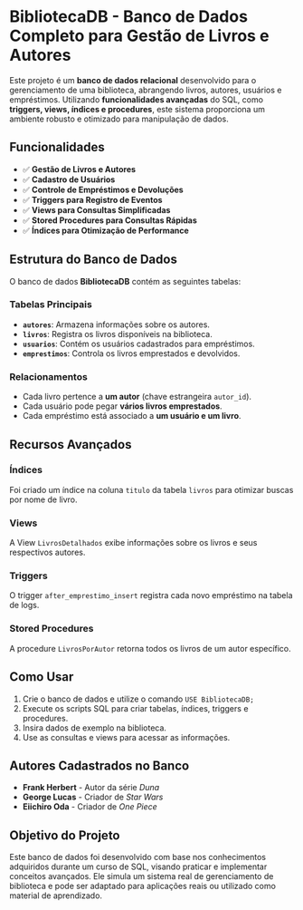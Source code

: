 # BibliotecaDB - Banco de Dados Completo para Gestão de Livros e Autores

Este projeto é um **banco de dados relacional** desenvolvido para o gerenciamento de uma biblioteca, abrangendo livros, autores, usuários e empréstimos. Utilizando **funcionalidades avançadas** do SQL, como **triggers, views, índices e procedures**, este sistema proporciona um ambiente robusto e otimizado para manipulação de dados.

## Funcionalidades

- ✅ **Gestão de Livros e Autores**
- ✅ **Cadastro de Usuários**
- ✅ **Controle de Empréstimos e Devoluções**
- ✅ **Triggers para Registro de Eventos**
- ✅ **Views para Consultas Simplificadas**
- ✅ **Stored Procedures para Consultas Rápidas**
- ✅ **Índices para Otimização de Performance**

## Estrutura do Banco de Dados

O banco de dados **BibliotecaDB** contém as seguintes tabelas:

### Tabelas Principais

- **`autores`**: Armazena informações sobre os autores.
- **`livros`**: Registra os livros disponíveis na biblioteca.
- **`usuarios`**: Contém os usuários cadastrados para empréstimos.
- **`emprestimos`**: Controla os livros emprestados e devolvidos.

### Relacionamentos

- Cada livro pertence a **um autor** (chave estrangeira `autor_id`).
- Cada usuário pode pegar **vários livros emprestados**.
- Cada empréstimo está associado a **um usuário e um livro**.

## Recursos Avançados

### Índices
Foi criado um índice na coluna `titulo` da tabela `livros` para otimizar buscas por nome de livro.

### Views
A View `LivrosDetalhados` exibe informações sobre os livros e seus respectivos autores.

### Triggers
O trigger `after_emprestimo_insert` registra cada novo empréstimo na tabela de logs.

### Stored Procedures
A procedure `LivrosPorAutor` retorna todos os livros de um autor específico.

## Como Usar

1. Crie o banco de dados e utilize o comando `USE BibliotecaDB;`
2. Execute os scripts SQL para criar tabelas, índices, triggers e procedures.
3. Insira dados de exemplo na biblioteca.
4. Use as consultas e views para acessar as informações.

## Autores Cadastrados no Banco

- **Frank Herbert** - Autor da série *Duna*
- **George Lucas** - Criador de *Star Wars*
- **Eiichiro Oda** - Criador de *One Piece*

## Objetivo do Projeto

Este banco de dados foi desenvolvido com base nos conhecimentos adquiridos durante um curso de SQL, visando praticar e implementar conceitos avançados. Ele simula um sistema real de gerenciamento de biblioteca e pode ser adaptado para aplicações reais ou utilizado como material de aprendizado.
